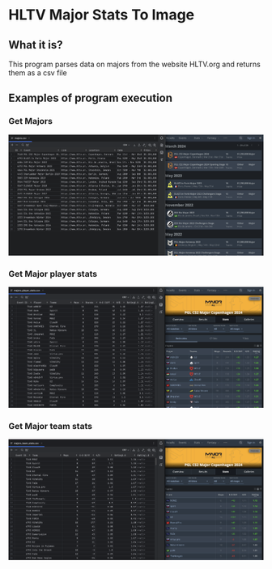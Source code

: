 # HLTV Major Stats To Image
## What it is?
This program parses data on majors from the website HLTV.org and returns them as a csv file
## Examples of program execution
### Get Majors
![majors_example.png](examples%2Fmajors_example.png)
### Get Major player stats
![player_stats_example.png](examples%2Fplayer_stats_example.png)
### Get Major team stats
![team_stats_expamle.png](examples%2Fteam_stats_expamle.png)

